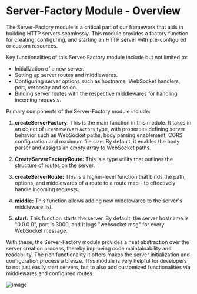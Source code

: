 # Server-Factory Module - Overview

The Server-Factory module is a critical part of our framework that aids in building HTTP servers seamlessly. This module provides a factory function for creating, configuring, and starting an HTTP server with pre-configured or custom resources.

Key functionalities of this Server-Factory module include but not limited to:

- Initialization of a new server.
- Setting up server routes and middlewares.
- Configuring server options such as hostname, WebSocket handlers, port, verbosity and so on.
- Binding server routes with the respective middlewares for handling incoming requests.

Primary components of the Server-Factory module include:

1. **createServerFactory:** This is the main function in this module. It takes in an object of `CreateServerFactory` type, with properties defining server behavior such as WebSocket paths, body parsing enablement, CORS configuration and maximum file size. By default, it enables the body parser and assigns an empty array to WebSocket paths.

2. **CreateServerFactoryRoute:** This is a type utility that outlines the structure of routes on the server.

3. **createServerRoute:** This is a higher-level function that binds the path, options, and middlewares of a route to a route map - to effectively handle incoming requests.

4. **middle:** This function allows adding new middlewares to the server's middleware list.

5. **start:** This function starts the server. By default, the server hostname is "0.0.0.0", port is 3000, and it logs "websocket msg" for every WebSocket message.

With these, the Server-Factory module provides a neat abstraction over the server creation process, thereby improving code maintainability and readability. The rich functionality it offers makes the server initialization and configuration process a breeze. This module is very helpful for developers to not just easily start servers, but to also add customized functionalities via middlewares and configured routes.


![image](https://github.com/brandon-schabel/u-tools/assets/18100375/23983b87-03b8-4257-bb8e-838fa7fe25b2)
